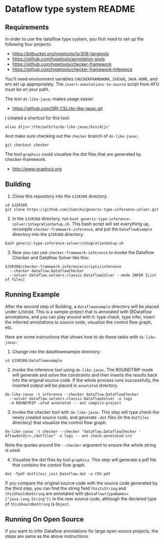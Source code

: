 Dataflow type system README
===========================

Requirements
------------

In order to use the dataflow type system, you first need to set up the
following four projects:

- https://bitbucket.org/typetools/jsr308-langtools
- https://github.com/typetools/annotation-tools
- https://github.com/typetools/checker-framework
- https://github.com/typetools/checker-framework-inference

You'll need environment variables `CHECKERFRAMEWORK`, `JSR308`,
`JAVA_HOME`, and `AFU` set up appropriately.
The `insert-annotations-to-source` script from AFU must be on your path.

The tool `do-like-javac` makes usage easier:

- https://github.com/SRI-CSL/do-like-javac.git                                        

I created a shortcut for this tool:

```
alias dljc='/the/path/to/do-like-javac/bin/dljc'
```

And make sure checking out the `checker` branch of `do-like-javac`.

```
git checkout checker
```

The tool `graphviz` could visualize the dot files that are generated by checker-framework.

- http://www.graphviz.org


Building
--------

1. Clone this repository into the `$JSR308` directory.

  ```
  cd $JSR308
  git clone https://github.com/Jianchu/generic-type-inference-solver.git
  ```

2. In the `$JSR308` directory, run
`bash generic-type-inference-solver/integrationSetup.sh`. This bash script will set everything
up, recompile `checker-framework-inference`, and put the
`DataflowExample` directory into the `$JSR308` directory.

  ```
  bash generic-type-inference-solver/integrationSetup.sh
  ```

3. Now you can use `checker-framework-inference` to invoke the
Dataflow Checker and Dataflow Solver like this:

  ```
  $JSR308/checker-framework-inference/scripts/inference
    --checker dataflow.DataflowChecker
    --solver dataflow.solvers.classic.DataflowSolver --mode INFER [List of files]
  ```


Running Example
---------------

After the second step of Building, a `dataflowexample` directory will be
placed under `$JSR308`.  This is a sample project that is annotated with
@Dataflow annotations, and you can play around with it: type check,
type infer, insert the inferred annotations to source code, visualize the control flow graph, etc.

Here are some instructions that shows how to do these tasks with
`do-like-javac`:

1. Change into the dataflowexample directory:

  ```
  cd $JSR308/dataflowexample
  ```

2. Invoke the inference tool using `do-like-javac`.
The ROUNDTRIP mode will generate and solve the constraints 
and then inserts the results back into the original source code. 
If the whole process runs successfully, the inserted output will be placed in `annotated` directory.

  ```
  do-like-javac -t inference --checker dataflow.DataflowChecker
    --solver dataflow.solvers.classic.DataflowSolver -o logs 
    -m ROUNDTRIP -afud annotated -- ant compile-project
  ```

3. Invoke the checker tool with `do-like-javac`.
This step will type check the newly created source code, and generate
`.dot` files (in the `dotfiles` directory) that visualize the
control flow graph.

  ```
  do-like-javac -t checker --checker "dataflow.DataflowChecker -Aflowdotdir=./dotfiles" -o logs -- ant check-annotated-src
  ```
  Note the quotes around the `--checker` argument to ensure the
whole string is used.


4. Visualize the dot files by tool `graphviz`. This step will generate a pdf file that contains the control flow graph.

  ```
  dot -Tpdf dotfiles/_init_Dataflow.dot -o CFG.pdf
  ```

If you compare the original source code with the source code generated
by the third step, you can find the string field
`thisIsString` and `thisShouldbeString` are annotated with
`@DataFlow(typeNames={"java.lang.String"})` in the new source code, although the declared type of `thisShouldbeString` is `Object`.


Running On Open Source
---------------

If you want to infer Dataflow annotations for large open source projects, the steps are same as the above instructions.